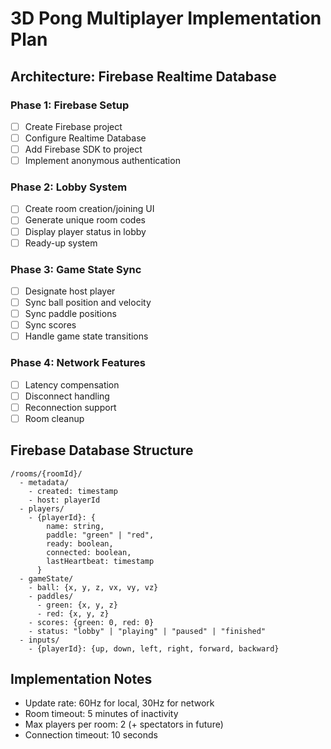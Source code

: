 
# 3D Pong Multiplayer Implementation Plan

## Architecture: Firebase Realtime Database

### Phase 1: Firebase Setup
- [ ] Create Firebase project
- [ ] Configure Realtime Database
- [ ] Add Firebase SDK to project
- [ ] Implement anonymous authentication

### Phase 2: Lobby System
- [ ] Create room creation/joining UI
- [ ] Generate unique room codes
- [ ] Display player status in lobby
- [ ] Ready-up system

### Phase 3: Game State Sync
- [ ] Designate host player
- [ ] Sync ball position and velocity
- [ ] Sync paddle positions
- [ ] Sync scores
- [ ] Handle game state transitions

### Phase 4: Network Features
- [ ] Latency compensation
- [ ] Disconnect handling
- [ ] Reconnection support
- [ ] Room cleanup

## Firebase Database Structure
```
/rooms/{roomId}/
  - metadata/
    - created: timestamp
    - host: playerId
  - players/
    - {playerId}: {
        name: string,
        paddle: "green" | "red",
        ready: boolean,
        connected: boolean,
        lastHeartbeat: timestamp
      }
  - gameState/
    - ball: {x, y, z, vx, vy, vz}
    - paddles/
      - green: {x, y, z}
      - red: {x, y, z}
    - scores: {green: 0, red: 0}
    - status: "lobby" | "playing" | "paused" | "finished"
  - inputs/
    - {playerId}: {up, down, left, right, forward, backward}
```

## Implementation Notes
- Update rate: 60Hz for local, 30Hz for network
- Room timeout: 5 minutes of inactivity
- Max players per room: 2 (+ spectators in future)
- Connection timeout: 10 seconds
